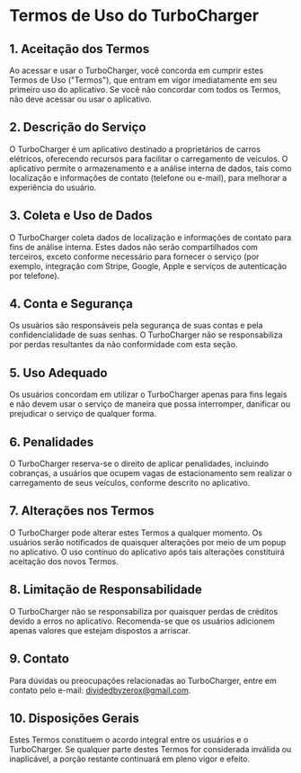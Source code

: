# Termos de Uso do TurboCharger

## 1. Aceitação dos Termos
Ao acessar e usar o TurboCharger, você concorda em cumprir estes Termos de Uso ("Termos"), que entram em vigor imediatamente em seu primeiro uso do aplicativo. Se você não concordar com todos os Termos, não deve acessar ou usar o aplicativo.

## 2. Descrição do Serviço
O TurboCharger é um aplicativo destinado a proprietários de carros elétricos, oferecendo recursos para facilitar o carregamento de veículos. O aplicativo permite o armazenamento e a análise interna de dados, tais como localização e informações de contato (telefone ou e-mail), para melhorar a experiência do usuário.

## 3. Coleta e Uso de Dados
O TurboCharger coleta dados de localização e informações de contato para fins de análise interna. Estes dados não serão compartilhados com terceiros, exceto conforme necessário para fornecer o serviço (por exemplo, integração com Stripe, Google, Apple e serviços de autenticação por telefone).

## 4. Conta e Segurança
Os usuários são responsáveis pela segurança de suas contas e pela confidencialidade de suas senhas. O TurboCharger não se responsabiliza por perdas resultantes da não conformidade com esta seção.

## 5. Uso Adequado
Os usuários concordam em utilizar o TurboCharger apenas para fins legais e não devem usar o serviço de maneira que possa interromper, danificar ou prejudicar o serviço de qualquer forma.

## 6. Penalidades
O TurboCharger reserva-se o direito de aplicar penalidades, incluindo cobranças, a usuários que ocupem vagas de estacionamento sem realizar o carregamento de seus veículos, conforme descrito no aplicativo.

## 7. Alterações nos Termos
O TurboCharger pode alterar estes Termos a qualquer momento. Os usuários serão notificados de quaisquer alterações por meio de um popup no aplicativo. O uso contínuo do aplicativo após tais alterações constituirá aceitação dos novos Termos.

## 8. Limitação de Responsabilidade
O TurboCharger não se responsabiliza por quaisquer perdas de créditos devido a erros no aplicativo. Recomenda-se que os usuários adicionem apenas valores que estejam dispostos a arriscar.

## 9. Contato
Para dúvidas ou preocupações relacionadas ao TurboCharger, entre em contato pelo e-mail: dividedbyzerox@gmail.com.

## 10. Disposições Gerais
Estes Termos constituem o acordo integral entre os usuários e o TurboCharger. Se qualquer parte destes Termos for considerada inválida ou inaplicável, a porção restante continuará em pleno vigor e efeito.
